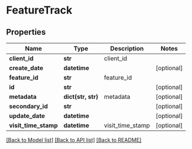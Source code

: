 # FeatureTrack

## Properties
Name | Type | Description | Notes
------------ | ------------- | ------------- | -------------
**client_id** | **str** | client_id | 
**create_date** | **datetime** |  | [optional] 
**feature_id** | **str** | feature_id | 
**id** | **str** |  | [optional] 
**metadata** | **dict(str, str)** | metadata | [optional] 
**secondary_id** | **str** |  | [optional] 
**update_date** | **datetime** |  | [optional] 
**visit_time_stamp** | **datetime** | visit_time_stamp | [optional] 

[[Back to Model list]](../README.md#documentation-for-models) [[Back to API list]](../README.md#documentation-for-api-endpoints) [[Back to README]](../README.md)


